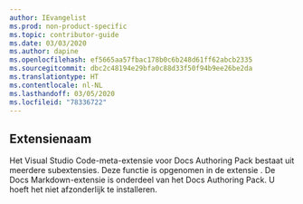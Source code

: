 ```yaml
---
author: IEvangelist
ms.prod: non-product-specific
ms.topic: contributor-guide
ms.date: 03/03/2020
ms.author: dapine
ms.openlocfilehash: ef5665aa57fbac178b0c6b248d61ff62abcb2335
ms.sourcegitcommit: dbc2c48194e29bfa0c88d33f50f94b9ee26be2da
ms.translationtype: HT
ms.contentlocale: nl-NL
ms.lasthandoff: 03/05/2020
ms.locfileid: "78336722"
---
```

## <a name="extension-name"></a>Extensienaam

Het Visual Studio Code-meta-extensie voor Docs Authoring Pack bestaat uit meerdere subextensies. Deze functie is opgenomen in de extensie <a href="https://marketplace.visualstudio.com/items?itemName=docsmsft.docs-images" target="_blank"> <span class="docon docon-navigate-external x-hidden-focus"></span></a>. De Docs Markdown-extensie is onderdeel van het Docs Authoring Pack. U hoeft het niet afzonderlijk te installeren.
